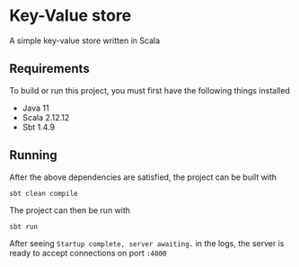 # Key-Value store
A simple key-value store written in Scala

## Requirements
To build or run this project, you must first have the following things installed

- Java 11
- Scala 2.12.12
- Sbt 1.4.9

## Running
After the above dependencies are satisfied, the project can be built with
```shell
sbt clean compile
```

The project can then be run with
```shell
sbt run
```

After seeing `Startup complete, server awaiting.` in the logs, the server is ready to accept connections on port `:4000`

